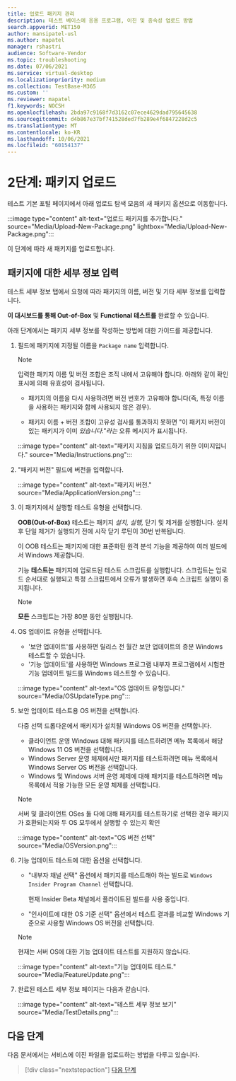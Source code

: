 ```yaml
---
title: 업로드 패키지 관리
description: 테스트 베이스에 응용 프로그램, 이진 및 종속성 업로드 방법
search.appverid: MET150
author: mansipatel-usl
ms.author: mapatel
manager: rshastri
audience: Software-Vendor
ms.topic: troubleshooting
ms.date: 07/06/2021
ms.service: virtual-desktop
ms.localizationpriority: medium
ms.collection: TestBase-M365
ms.custom: ''
ms.reviewer: mapatel
f1.keywords: NOCSH
ms.openlocfilehash: 2bda97c9168f7d3162c07ece4629dad795645638
ms.sourcegitcommit: d4b867e37bf741528ded7fb289e4f6847228d2c5
ms.translationtype: MT
ms.contentlocale: ko-KR
ms.lasthandoff: 10/06/2021
ms.locfileid: "60154137"
---
```

# <a name="step-2-uploading-a-package"></a>2단계: 패키지 업로드

테스트 기본 포털 페이지에서 아래  업로드 탐색 모음의 새 패키지 옵션으로 이동합니다.

:::image type="content" alt-text="업로드 패키지를 추가합니다." source="Media/Upload-New-Package.png" lightbox="Media/Upload-New-Package.png":::

이 단계에 따라 새 패키지를 업로드합니다.

## <a name="enter-details-for-your-package"></a>패키지에 대한 세부 정보 입력

테스트 세부 정보 탭에서 요청에 따라 패키지의 이름, 버전 및 기타 세부 정보를 입력합니다.

**이 대시보드를 통해 Out-of-Box** 및 **Functional 테스트를** 완료할 수 있습니다.

아래 단계에서는 패키지 세부 정보를 작성하는 방법에 대한 가이드를 제공합니다.

1. 필드에 패키지에 지정될 이름을 `Package name` 입력합니다.

    > [!NOTE]
    > 입력한 패키지 이름 및 버전 조합은 조직 내에서 고유해야 합니다. 아래와 같이 확인 표시에 의해 유효성이 검사됩니다.

    - 패키지의 이름을 다시 사용하려면 버전 번호가 고유해야 합니다(즉, 특정 이름을 사용하는 패키지와 함께 사용되지 않은 경우).

    - 패키지 이름 + 버전 조합이 고유성 검사를 통과하지 못하면 "이 패키지 버전이 있는 패키지가 이미 *있습니다."라는* 오류 메시지가 표시됩니다.

    :::image type="content" alt-text="패키지 지침을 업로드하기 위한 이미지입니다." source="Media/Instructions.png":::

2. "패키지 버전" 필드에 버전을 입력합니다.

    :::image type="content" alt-text="패키지 버전." source="Media/ApplicationVersion.png":::

3. 이 패키지에서 실행할 테스트 유형을 선택합니다.

    **OOB(Out-of-Box)** 테스트는 패키지 *설치,* *실행,*  닫기 및 제거를 실행합니다.  설치 후 단일 제거가 실행되기 전에 시작 닫기 루틴이 30번 반복됩니다.

    이 OOB 테스트는 패키지에 대한 표준화된 원격 분석 기능을 제공하여 여러 빌드에서 Windows 제공합니다.

    기능 **테스트는** 패키지에 업로드된 테스트 스크립트를 실행합니다. 스크립트는 업로드 순서대로 실행되고 특정 스크립트에서 오류가 발생하면 후속 스크립트 실행이 중지됩니다.

    > [!NOTE]
    > **모든** 스크립트는 가장 80분 동안 실행됩니다.

4. OS 업데이트 유형을 선택합니다.

    - '보안 업데이트'를 사용하면 릴리스 전 월간 보안 업데이트의 증분 Windows 테스트할 수 있습니다.
    - '기능 업데이트'를 사용하면 Windows 프로그램 내부자 프로그램에서 시험판 기능 업데이트 빌드를 Windows 테스트할 수 있습니다.
    <!---
    Change to the correct picture
    -->
    :::image type="content" alt-text="OS 업데이트 유형입니다." source="Media/OSUpdateType.png":::

5. 보안 업데이트 테스트용 OS 버전을 선택합니다.

    다중 선택 드롭다운에서 패키지가 설치될 Windows OS 버전을 선택합니다.

    - 클라이언트 운영 Windows 대해 패키지를 테스트하려면 메뉴 목록에서 해당 Windows 11 OS 버전을 선택합니다.
    - Windows Server 운영 체제에서만 패키지를 테스트하려면 메뉴 목록에서 Windows Server OS 버전을 선택합니다.
    - Windows 및 Windows 서버 운영 체제에 대해 패키지를 테스트하려면 메뉴 목록에서 적용 가능한 모든 운영 체제를 선택합니다.

    > [!NOTE]
    > 서버 및 클라이언트 OSes 둘 다에 대해 패키지를 테스트하기로 선택한 경우 패키지가 호환되는지와 두 OS 모두에서 실행할 수 있는지 확인

    :::image type="content" alt-text="OS 버전 선택" source="Media/OSVersion.png":::
    <!---
    Change to the correct picture
    -->

6. 기능 업데이트 테스트에 대한 옵션을 선택합니다.

    - "내부자 채널 선택" 옵션에서 패키지를 테스트해야 하는 빌드로 `Windows Insider Program Channel` 선택합니다.

      현재 Insider Beta 채널에서 플라이트된 빌드를 사용 중입니다.

    - "인사이트에 대한 OS 기준 선택" 옵션에서 테스트 결과를 비교할 Windows 기준으로 사용할 Windows OS 버전을 선택합니다.

    > [!NOTE]
    > 현재는 서버 OS에 대한 기능 업데이트 테스트를 지원하지 않습니다.
    <!---
    Note to actual note format for markdown
    -->
    <!---
    Change to the correct picture
    -->
    :::image type="content" alt-text="기능 업데이트 테스트." source="Media/FeatureUpdate.png":::

7. 완료된 테스트 세부 정보 페이지는 다음과 같습니다.

    :::image type="content" alt-text="테스트 세부 정보 보기" source="Media/TestDetails.png":::

## <a name="next-steps"></a>다음 단계

다음 문서에서는 서비스에 이진 파일을 업로드하는 방법을 다루고 있습니다.

> [!div class="nextstepaction"]
> [다음 단계](binaries.md)

<!---
Add button for next page
-->
